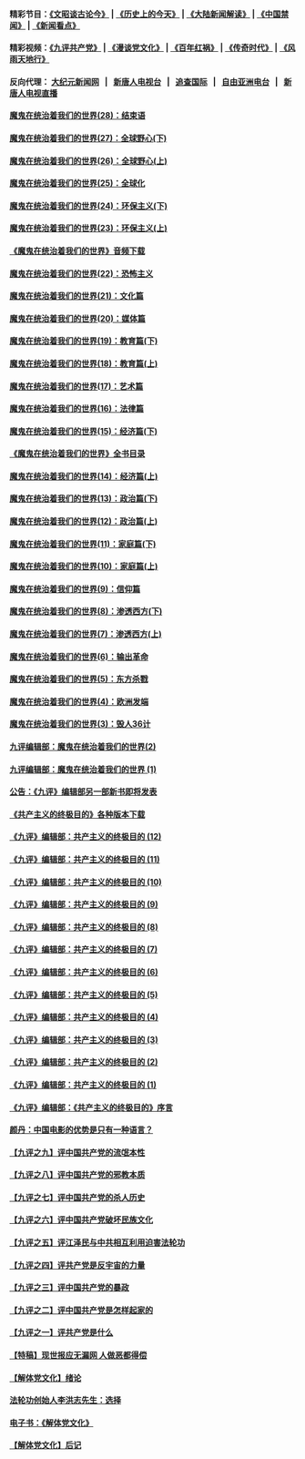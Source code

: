 #### 精彩节目：[《文昭谈古论今》](http://45.76.220.221/wenzhao) | [《历史上的今天》](http://45.76.220.221/today-in-history) | [《大陆新闻解读》](http://45.76.220.221/ntdtv-comedy) | [《中国禁闻》](http://45.76.220.221/ntdtv-news) | [《新闻看点》](http://45.76.220.221/news-insight) 

 #### 精彩视频：[《九评共产党》](http://45.76.220.221:10000/videos/jiuping) | [《漫谈党文化》](http://45.76.220.221:10000/videos/mtdwh) | [《百年红祸》](http://45.76.220.221:10000/videos/bnhh) | [《传奇时代》](http://45.76.220.221:10000/videos/legend) | [《风雨天地行》](http://45.76.220.221:10000/videos/fytdx) 

 #### 反向代理： [大纪元新闻网](http://45.76.220.221:10080/) &nbsp;&nbsp;|&nbsp;&nbsp; [新唐人电视台](http://45.76.220.221:8000/) &nbsp;&nbsp;|&nbsp;&nbsp; [追查国际](http://45.76.220.221:10010/) &nbsp;&nbsp;|&nbsp;&nbsp; [自由亚洲电台](http://45.76.220.221:9800/) &nbsp;&nbsp;|&nbsp;&nbsp; [新唐人电视直播](http://45.76.220.221/) 

#### [魔鬼在统治着我们的世界(28)：结束语](../pages/nsc422/n10936246.md?t=02181537) 

#### [魔鬼在统治着我们的世界(27)：全球野心(下)](../pages/nsc422/n10928319.md?t=02181537) 

#### [魔鬼在统治着我们的世界(26)：全球野心(上)](../pages/nsc422/n10900318.md?t=02181537) 

#### [魔鬼在统治着我们的世界(25)：全球化](../pages/nsc422/n10788205.md?t=02181537) 

#### [魔鬼在统治着我们的世界(24)：环保主义(下)](../pages/nsc422/n10695307.md?t=02181537) 

#### [魔鬼在统治着我们的世界(23)：环保主义(上)](../pages/nsc422/n10688613.md?t=02181537) 

#### [《魔鬼在统治着我们的世界》音频下载](../pages/nsc422/n10635553.md?t=02181537) 

#### [魔鬼在统治着我们的世界(22)：恐怖主义](../pages/nsc422/n10614727.md?t=02181537) 

#### [魔鬼在统治着我们的世界(21)：文化篇](../pages/nsc422/n10597706.md?t=02181537) 

#### [魔鬼在统治着我们的世界(20)：媒体篇](../pages/nsc422/n10586579.md?t=02181537) 

#### [魔鬼在统治着我们的世界(19)：教育篇(下)](../pages/nsc422/n10564808.md?t=02181537) 

#### [魔鬼在统治着我们的世界(18)：教育篇(上)](../pages/nsc422/n10526970.md?t=02181537) 

#### [魔鬼在统治着我们的世界(17)：艺术篇](../pages/nsc422/n10499093.md?t=02181537) 

#### [魔鬼在统治着我们的世界(16)：法律篇](../pages/nsc422/n10485969.md?t=02181537) 

#### [魔鬼在统治着我们的世界(15)：经济篇(下)](../pages/nsc422/n10469975.md?t=02181537) 

#### [《魔鬼在统治着我们的世界》全书目录](../pages/nsc422/n10464261.md?t=02181537) 

#### [魔鬼在统治着我们的世界(14)：经济篇(上)](../pages/nsc422/n10457370.md?t=02181537) 

#### [魔鬼在统治着我们的世界(13)：政治篇(下)](../pages/nsc422/n10448270.md?t=02181537) 

#### [魔鬼在统治着我们的世界(12)：政治篇(上)](../pages/nsc422/n10444576.md?t=02181537) 

#### [魔鬼在统治着我们的世界(11)：家庭篇(下)](../pages/nsc422/n10440961.md?t=02181537) 

#### [魔鬼在统治着我们的世界(10)：家庭篇(上)](../pages/nsc422/n10435448.md?t=02181537) 

#### [魔鬼在统治着我们的世界(9)：信仰篇](../pages/nsc422/n10432159.md?t=02181537) 

#### [魔鬼在统治着我们的世界(8)：渗透西方(下)](../pages/nsc422/n10429603.md?t=02181537) 

#### [魔鬼在统治着我们的世界(7)：渗透西方(上)](../pages/nsc422/n10426013.md?t=02181537) 

#### [魔鬼在统治着我们的世界(6)：输出革命](../pages/nsc422/n10421536.md?t=02181537) 

#### [魔鬼在统治着我们的世界(5)：东方杀戮](../pages/nsc422/n10417707.md?t=02181537) 

#### [魔鬼在统治着我们的世界(4)：欧洲发端](../pages/nsc422/n10414890.md?t=02181537) 

#### [魔鬼在统治着我们的世界(3)：毁人36计](../pages/nsc422/n10411583.md?t=02181537) 

#### [九评编辑部：魔鬼在统治着我们的世界(2)](../pages/nsc422/n10410036.md?t=02181537) 

#### [九评编辑部：魔鬼在统治着我们的世界 (1)](../pages/nsc422/n10406825.md?t=02181537) 

#### [公告：《九评》编辑部另一部新书即将发表](../pages/nsc422/n10405104.md?t=02181537) 

#### [《共产主义的终极目的》各种版本下载](../pages/nsc422/n10022138.md?t=02181537) 

#### [《九评》编辑部：共产主义的终极目的 (12)](../pages/nsc422/n9933272.md?t=02181537) 

#### [《九评》编辑部：共产主义的终极目的 (11)](../pages/nsc422/n9924973.md?t=02181537) 

#### [《九评》编辑部：共产主义的终极目的 (10)](../pages/nsc422/n9920883.md?t=02181537) 

#### [《九评》编辑部：共产主义的终极目的 (9)](../pages/nsc422/n9916363.md?t=02181537) 

#### [《九评》编辑部：共产主义的终极目的 (8)](../pages/nsc422/n9912488.md?t=02181537) 

#### [《九评》编辑部：共产主义的终极目的 (7)](../pages/nsc422/n9901176.md?t=02181537) 

#### [《九评》编辑部：共产主义的终极目的 (6)](../pages/nsc422/n9899359.md?t=02181537) 

#### [《九评》编辑部：共产主义的终极目的 (5)](../pages/nsc422/n9893174.md?t=02181537) 

#### [《九评》编辑部：共产主义的终极目的 (4)](../pages/nsc422/n9891246.md?t=02181537) 

#### [《九评》编辑部：共产主义的终极目的 (3)](../pages/nsc422/n9879879.md?t=02181537) 

#### [《九评》编辑部：共产主义的终极目的 (2)](../pages/nsc422/n9876205.md?t=02181537) 

#### [《九评》编辑部：共产主义的终极目的 (1)](../pages/nsc422/n9865857.md?t=02181537) 

#### [《九评》编辑部：《共产主义的终极目的》序言](../pages/nsc422/n9862666.md?t=02181537) 

#### [颜丹：中国电影的优势是只有一种语言？](../pages/nsc422/n9583062.md?t=02181537) 

#### [【九评之九】评中国共产党的流氓本性](../pages/nsc422/n737542.md?t=02181537) 

#### [【九评之八】评中国共产党的邪教本质](../pages/nsc422/n735942.md?t=02181537) 

#### [【九评之七】评中国共产党的杀人历史](../pages/nsc422/n733806.md?t=02181537) 

#### [【九评之六】评中国共产党破坏民族文化](../pages/nsc422/n731667.md?t=02181537) 

#### [【九评之五】评江泽民与中共相互利用迫害法轮功](../pages/nsc422/n730058.md?t=02181537) 

#### [【九评之四】评共产党是反宇宙的力量](../pages/nsc422/n727814.md?t=02181537) 

#### [【九评之三】评中国共产党的暴政](../pages/nsc422/n725597.md?t=02181537) 

#### [【九评之二】评中国共产党是怎样起家的](../pages/nsc422/n723946.md?t=02181537) 

#### [【九评之一】评共产党是什么](../pages/nsc422/n722529.md?t=02181537) 

#### [【特稿】现世报应无漏网 人做恶都得偿](../pages/nsc422/n4215167.md?t=02181537) 

#### [【解体党文化】绪论](../pages/nsc422/n1449356.md?t=02181537) 

#### [法轮功创始人李洪志先生：选择](../pages/nsc422/n3580738.md?t=02181537) 

#### [电子书：《解体党文化》](../pages/nsc422/n1573484.md?t=02181537) 

#### [【解体党文化】后记](../pages/nsc422/n1531999.md?t=02181537) 

